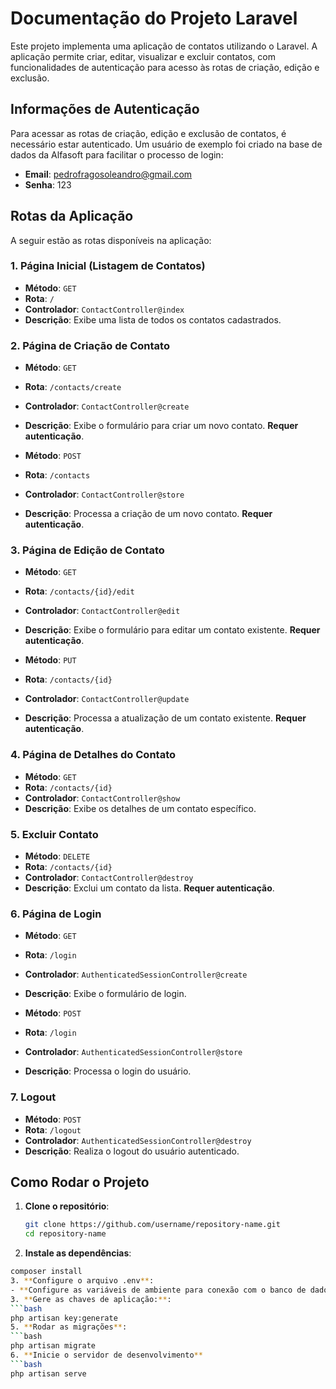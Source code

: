 # Documentação do Projeto Laravel

Este projeto implementa uma aplicação de contatos utilizando o Laravel. A aplicação permite criar, editar, visualizar e excluir contatos, com funcionalidades de autenticação para acesso às rotas de criação, edição e exclusão.

## Informações de Autenticação

Para acessar as rotas de criação, edição e exclusão de contatos, é necessário estar autenticado. Um usuário de exemplo foi criado na base de dados da Alfasoft para facilitar o processo de login:

- **Email**: pedrofragosoleandro@gmail.com
- **Senha**: 123

## Rotas da Aplicação

A seguir estão as rotas disponíveis na aplicação:

### 1. **Página Inicial (Listagem de Contatos)**
- **Método**: `GET`
- **Rota**: `/`
- **Controlador**: `ContactController@index`
- **Descrição**: Exibe uma lista de todos os contatos cadastrados.

### 2. **Página de Criação de Contato**
- **Método**: `GET`
- **Rota**: `/contacts/create`
- **Controlador**: `ContactController@create`
- **Descrição**: Exibe o formulário para criar um novo contato. **Requer autenticação**.

- **Método**: `POST`
- **Rota**: `/contacts`
- **Controlador**: `ContactController@store`
- **Descrição**: Processa a criação de um novo contato. **Requer autenticação**.

### 3. **Página de Edição de Contato**
- **Método**: `GET`
- **Rota**: `/contacts/{id}/edit`
- **Controlador**: `ContactController@edit`
- **Descrição**: Exibe o formulário para editar um contato existente. **Requer autenticação**.

- **Método**: `PUT`
- **Rota**: `/contacts/{id}`
- **Controlador**: `ContactController@update`
- **Descrição**: Processa a atualização de um contato existente. **Requer autenticação**.

### 4. **Página de Detalhes do Contato**
- **Método**: `GET`
- **Rota**: `/contacts/{id}`
- **Controlador**: `ContactController@show`
- **Descrição**: Exibe os detalhes de um contato específico.

### 5. **Excluir Contato**
- **Método**: `DELETE`
- **Rota**: `/contacts/{id}`
- **Controlador**: `ContactController@destroy`
- **Descrição**: Exclui um contato da lista. **Requer autenticação**.

### 6. **Página de Login**
- **Método**: `GET`
- **Rota**: `/login`
- **Controlador**: `AuthenticatedSessionController@create`
- **Descrição**: Exibe o formulário de login.

- **Método**: `POST`
- **Rota**: `/login`
- **Controlador**: `AuthenticatedSessionController@store`
- **Descrição**: Processa o login do usuário.

### 7. **Logout**
- **Método**: `POST`
- **Rota**: `/logout`
- **Controlador**: `AuthenticatedSessionController@destroy`
- **Descrição**: Realiza o logout do usuário autenticado.

## Como Rodar o Projeto

1. **Clone o repositório**:
   ```bash
   git clone https://github.com/username/repository-name.git
   cd repository-name

2. **Instale as dependências**:
  ```bash
  composer install
3. **Configure o arquivo .env**:
  - **Configure as variáveis de ambiente para conexão com o banco de dados.**
3. **Gere as chaves de aplicação:**:
  ```bash
  php artisan key:generate
5. **Rodar as migrações**:
  ```bash
  php artisan migrate
6. **Inicie o servidor de desenvolvimento**
  ```bash
  php artisan serve